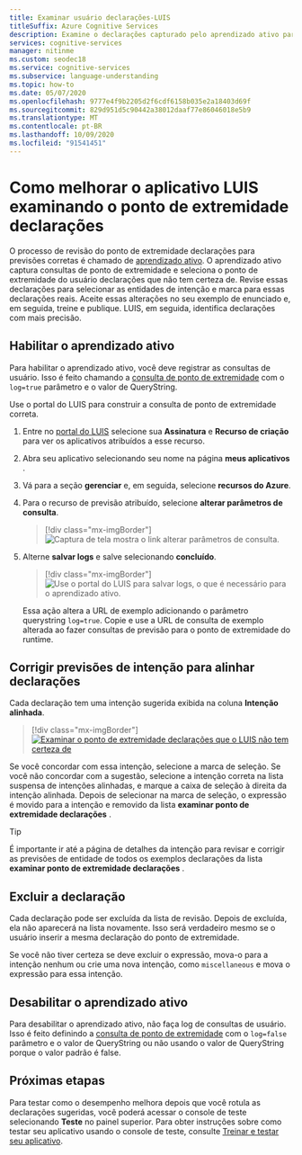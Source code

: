 ```yaml
---
title: Examinar usuário declarações-LUIS
titleSuffix: Azure Cognitive Services
description: Examine o declarações capturado pelo aprendizado ativo para selecionar entidades de intenção e marca para declarações do mundo de leitura; aceitar alterações, treinar e publicar.
services: cognitive-services
manager: nitinme
ms.custom: seodec18
ms.service: cognitive-services
ms.subservice: language-understanding
ms.topic: how-to
ms.date: 05/07/2020
ms.openlocfilehash: 9777e4f9b2205d2f6cdf6158b035e2a18403d69f
ms.sourcegitcommit: 829d951d5c90442a38012daaf77e86046018e5b9
ms.translationtype: MT
ms.contentlocale: pt-BR
ms.lasthandoff: 10/09/2020
ms.locfileid: "91541451"
---
```

# <a name="how-to-improve-the-luis-app-by-reviewing-endpoint-utterances"></a>Como melhorar o aplicativo LUIS examinando o ponto de extremidade declarações

O processo de revisão do ponto de extremidade declarações para previsões corretas é chamado de [aprendizado ativo](luis-concept-review-endpoint-utterances.md). O aprendizado ativo captura consultas de ponto de extremidade e seleciona o ponto de extremidade do usuário declarações que não tem certeza de. Revise essas declarações para selecionar as entidades de intenção e marca para essas declarações reais. Aceite essas alterações no seu exemplo de enunciado e, em seguida, treine e publique. LUIS, em seguida, identifica declarações com mais precisão.

## <a name="enable-active-learning"></a>Habilitar o aprendizado ativo

Para habilitar o aprendizado ativo, você deve registrar as consultas de usuário. Isso é feito chamando a [consulta de ponto de extremidade](luis-get-started-create-app.md#query-the-v3-api-prediction-endpoint) com o `log=true` parâmetro e o valor de QueryString.

Use o portal do LUIS para construir a consulta de ponto de extremidade correta.

1. Entre no [portal do LUIS](https://www.luis.ai) selecione sua **Assinatura** e **Recurso de criação** para ver os aplicativos atribuídos a esse recurso.
1. Abra seu aplicativo selecionando seu nome na página **meus aplicativos** .
1. Vá para a seção **gerenciar** e, em seguida, selecione **recursos do Azure**.
1. Para o recurso de previsão atribuído, selecione **alterar parâmetros de consulta**.

    > [!div class="mx-imgBorder"]
    > ![Captura de tela mostra o link alterar parâmetros de consulta.](./media/luis-tutorial-review-endpoint-utterances/azure-portal-change-query-url-settings.png)

1. Alterne **salvar logs** e salve selecionando **concluído**.

    > [!div class="mx-imgBorder"]
    > ![Use o portal do LUIS para salvar logs, o que é necessário para o aprendizado ativo.](./media/luis-tutorial-review-endpoint-utterances/luis-portal-manage-azure-resource-save-logs.png)

     Essa ação altera a URL de exemplo adicionando o parâmetro querystring `log=true`. Copie e use a URL de consulta de exemplo alterada ao fazer consultas de previsão para o ponto de extremidade do runtime.

## <a name="correct-intent-predictions-to-align-utterances"></a>Corrigir previsões de intenção para alinhar declarações

Cada declaração tem uma intenção sugerida exibida na coluna **Intenção alinhada**.

> [!div class="mx-imgBorder"]
> [![Examinar o ponto de extremidade declarações que o LUIS não tem certeza de](./media/label-suggested-utterances/review-endpoint-utterances.png)](./media/label-suggested-utterances/review-endpoint-utterances.png#lightbox)

Se você concordar com essa intenção, selecione a marca de seleção. Se você não concordar com a sugestão, selecione a intenção correta na lista suspensa de intenções alinhadas, e marque a caixa de seleção à direita da intenção alinhada. Depois de selecionar na marca de seleção, o expressão é movido para a intenção e removido da lista **examinar ponto de extremidade declarações** .

> [!TIP]
> É importante ir até a página de detalhes da intenção para revisar e corrigir as previsões de entidade de todos os exemplos declarações da lista **examinar ponto de extremidade declarações** .

## <a name="delete-utterance"></a>Excluir a declaração

Cada declaração pode ser excluída da lista de revisão. Depois de excluída, ela não aparecerá na lista novamente. Isso será verdadeiro mesmo se o usuário inserir a mesma declaração do ponto de extremidade.

Se você não tiver certeza se deve excluir o expressão, mova-o para a intenção nenhum ou crie uma nova intenção, como `miscellaneous` e mova o expressão para essa intenção.

## <a name="disable-active-learning"></a>Desabilitar o aprendizado ativo

Para desabilitar o aprendizado ativo, não faça log de consultas de usuário. Isso é feito definindo a [consulta de ponto de extremidade](luis-get-started-create-app.md#query-the-v2-api-prediction-endpoint) com o `log=false` parâmetro e o valor de QueryString ou não usando o valor de QueryString porque o valor padrão é false.

## <a name="next-steps"></a>Próximas etapas

Para testar como o desempenho melhora depois que você rotula as declarações sugeridas, você poderá acessar o console de teste selecionando **Teste** no painel superior. Para obter instruções sobre como testar seu aplicativo usando o console de teste, consulte [Treinar e testar seu aplicativo](luis-interactive-test.md).
